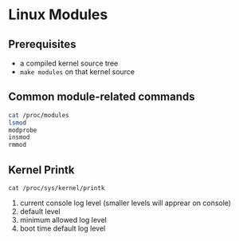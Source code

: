 # Linux Modules

## Prerequisites

* a compiled kernel source tree
* `make modules` on that kernel source

## Common module-related commands

```bash
cat /proc/modules
lsmod
modprobe
insmod
rmmod
```

## Kernel Printk

`cat /proc/sys/kernel/printk`

1. current console log level (smaller levels will apprear on console)
2. default level
3. minimum allowed log level
4. boot time default log level
